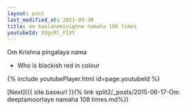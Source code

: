 ```yaml
---
layout: post
last_modified_at: 2021-03-30
title: om kaalaneminighne namaha 108 times
youtubeId: XVgcRl_FIXY
---
```

 
 
Om Krishna pingalaya nama 
 
 -  Who is blackish red in colour 
 
  
 
  
 
 
 
 
 
 


{% include youtubePlayer.html id=page.youtubeId %}
 
[Next]({{ site.baseurl }}{% link  split2/_posts/2015-06-17-Om deeptamoortaye namaha 108 times.md%})
 
